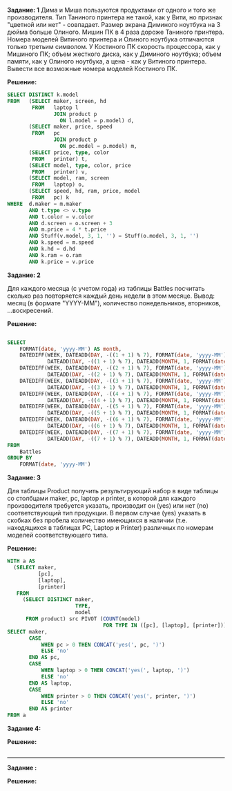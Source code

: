 __Задание: 1__
Дима и Миша пользуются продуктами от одного и того же производителя.
Тип Таниного принтера не такой, как у Вити, но признак "цветной или нет" - совпадает.
Размер экрана Диминого ноутбука на 3 дюйма больше Олиного.
Мишин ПК в 4 раза дороже Таниного принтера.
Номера моделей Витиного принтера и Олиного ноутбука отличаются только третьим символом.
У Костиного ПК скорость процессора, как у Мишиного ПК; объем жесткого диска, как у Диминого ноутбука; объем памяти, как у Олиного ноутбука, а цена - как у Витиного принтера.
Вывести все возможные номера моделей Костиного ПК.


__Решение:__
```sql
SELECT DISTINCT k.model
FROM   (SELECT maker, screen, hd
        FROM   laptop l
               JOIN product p
                 ON l.model = p.model) d,
       (SELECT maker, price, speed
        FROM   pc
               JOIN product p
                 ON pc.model = p.model) m,
       (SELECT price, type, color
        FROM   printer) t,
       (SELECT model, type, color, price
        FROM   printer) v,
       (SELECT model, ram, screen
        FROM   laptop) o,
       (SELECT speed, hd, ram, price, model
        FROM   pc) k
WHERE  d.maker = m.maker
       AND t.type <> v.type
       AND t.color = v.color
       AND d.screen = o.screen + 3
       AND m.price = 4 * t.price
       AND Stuff(v.model, 3, 1, '') = Stuff(o.model, 3, 1, '')
       AND k.speed = m.speed
       AND k.hd = d.hd
       AND k.ram = o.ram
       AND k.price = v.price 
```
__Задание: 2__

Для каждого месяца (с учетом года) из таблицы Battles посчитать сколько раз повторяется каждый день недели в этом месяце.
Вывод: месяц (в формате "YYYY-ММ"), количество понедельников, вторников, ...воскресений.

__Решение:__
```sql

SELECT
    FORMAT(date, 'yyyy-MM') AS month,
    DATEDIFF(WEEK, DATEADD(DAY, -((1 + 1) % 7), FORMAT(date, 'yyyy-MM') + '-01'),
             DATEADD(DAY, -((1 + 1) % 7), DATEADD(MONTH, 1, FORMAT(date, 'yyyy-MM') + '-01'))) AS Mon,
    DATEDIFF(WEEK, DATEADD(DAY, -((2 + 1) % 7), FORMAT(date, 'yyyy-MM') + '-01'),
             DATEADD(DAY, -((2 + 1) % 7), DATEADD(MONTH, 1, FORMAT(date, 'yyyy-MM') + '-01'))) AS Tue,
    DATEDIFF(WEEK, DATEADD(DAY, -((3 + 1) % 7), FORMAT(date, 'yyyy-MM') + '-01'),
             DATEADD(DAY, -((3 + 1) % 7), DATEADD(MONTH, 1, FORMAT(date, 'yyyy-MM') + '-01'))) AS Wed,
    DATEDIFF(WEEK, DATEADD(DAY, -((4 + 1) % 7), FORMAT(date, 'yyyy-MM') + '-01'),
             DATEADD(DAY, -((4 + 1) % 7), DATEADD(MONTH, 1, FORMAT(date, 'yyyy-MM') + '-01'))) AS Thu,
    DATEDIFF(WEEK, DATEADD(DAY, -((5 + 1) % 7), FORMAT(date, 'yyyy-MM') + '-01'),
             DATEADD(DAY, -((5 + 1) % 7), DATEADD(MONTH, 1, FORMAT(date, 'yyyy-MM') + '-01'))) AS Fri,
    DATEDIFF(WEEK, DATEADD(DAY, -((6 + 1) % 7), FORMAT(date, 'yyyy-MM') + '-01'),
             DATEADD(DAY, -((6 + 1) % 7), DATEADD(MONTH, 1, FORMAT(date, 'yyyy-MM') + '-01'))) AS Sat,
    DATEDIFF(WEEK, DATEADD(DAY, -((7 + 1) % 7), FORMAT(date, 'yyyy-MM') + '-01'),
             DATEADD(DAY, -((7 + 1) % 7), DATEADD(MONTH, 1, FORMAT(date, 'yyyy-MM') + '-01'))) AS Sun
FROM
    Battles
GROUP BY
    FORMAT(date, 'yyyy-MM')
```

__Задание: 3__

Для таблицы Product получить результирующий набор в виде таблицы со столбцами maker, pc, laptop и printer, в которой для каждого производителя требуется указать, производит он (yes) или нет (no) соответствующий тип продукции.
В первом случае (yes) указать в скобках без пробела количество имеющихся в наличии (т.е. находящихся в таблицах PC, Laptop и Printer) различных по номерам моделей соответствующего типа.

__Решение:__
```sql
WITH a AS
  (SELECT maker,
          [pc],
          [laptop],
          [printer]
   FROM
     (SELECT DISTINCT maker,
                      TYPE,
                      model
      FROM product) src PIVOT (COUNT(model)
                               FOR TYPE IN ([pc], [laptop], [printer])) pvt)
SELECT maker,
       CASE
           WHEN pc > 0 THEN CONCAT('yes(', pc, ')')
           ELSE 'no'
       END AS pc,
       CASE
           WHEN laptop > 0 THEN CONCAT('yes(', laptop, ')')
           ELSE 'no'
       END AS laptop,
       CASE
           WHEN printer > 0 THEN CONCAT('yes(', printer, ')')
           ELSE 'no'
       END AS printer
FROM a
```

__Задание 4:__

__Решение:__
```sql

```

----

__Задание :__

__Решение:__
```sql

```





